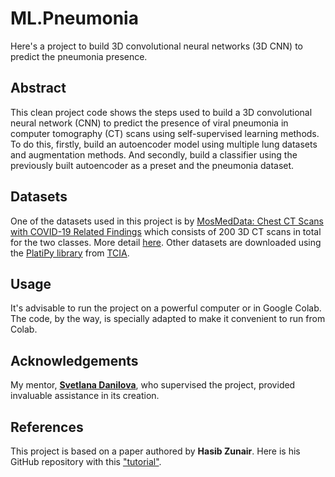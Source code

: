 ﻿# ML.Pneumonia
Here's a project to build 3D convolutional neural networks (3D CNN) to predict the pneumonia presence.
## Abstract
This clean project code shows the steps used to build a 3D convolutional neural network (CNN) to predict the presence of viral pneumonia in computer tomography (CT) scans using self-supervised learning methods. To do this, firstly, build an autoencoder model using multiple lung datasets and augmentation methods. And secondly, build a classifier using the previously built autoencoder as a preset and the pneumonia dataset.
## Datasets
One of the datasets used in this project is by [MosMedData: Chest CT Scans with COVID-19 Related Findings](https://www.medrxiv.org/content/10.1101/2020.05.20.20100362v1) which consists of 200 3D CT scans in total for the two classes. More detail [here](https://github.com/hasibzunair/3D-image-classification-tutorial/releases/tag/v0.2).  Other datasets are downloaded using the [PlatiPy library](https://pyplati.github.io/platipy/getting_started.html) from [TCIA](https://www.cancerimagingarchive.net/).
## Usage
It's advisable to run the project on a powerful computer or in Google Colab. The code, by the way, is specially adapted to make it convenient to run from Colab.
## Acknowledgements
My mentor, [**Svetlana Danilova**](https://github.com/SvetlanaDanilova), who supervised the project, provided invaluable assistance in its creation.
## References
This project is based on a paper authored by **Hasib Zunair**. Here is his GitHub repository with this ["tutorial"](https://github.com/hasibzunair/3D-image-classification-tutorial/tree/master).
